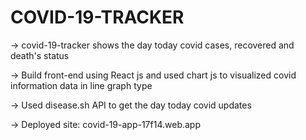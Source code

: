 # COVID-19-TRACKER

-> covid-19-tracker shows the day today covid cases, recovered and death's status

-> Build front-end using React js and used chart js to visualized covid information data in line graph type

-> Used disease.sh API to get the day today covid updates

-> Deployed site: covid-19-app-17f14.web.app
